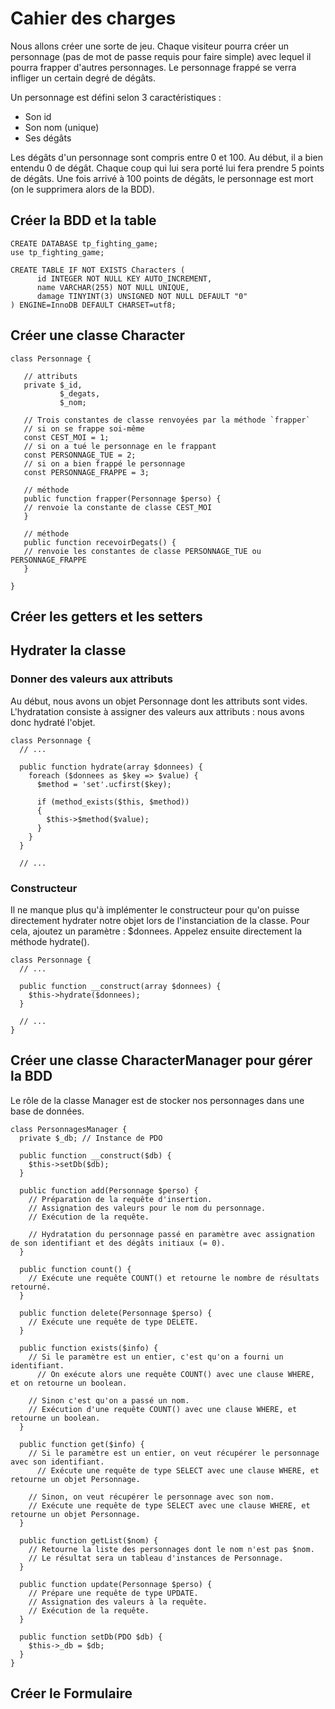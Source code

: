 # Cahier des charges

Nous allons créer une sorte de jeu. Chaque visiteur pourra créer un personnage (pas de mot de passe requis pour faire simple) avec lequel il pourra frapper d'autres personnages. Le personnage frappé se verra infliger un certain degré de dégâts.

Un personnage est défini selon 3 caractéristiques :

- Son id
- Son nom (unique)
- Ses dégâts

Les dégâts d'un personnage sont compris entre 0 et 100. Au début, il a bien entendu 0 de dégât. Chaque coup qui lui sera porté lui fera prendre 5 points de dégâts. Une fois arrivé à 100 points de dégâts, le personnage est mort (on le supprimera alors de la BDD).

## Créer la BDD et la table

```
CREATE DATABASE tp_fighting_game;
use tp_fighting_game;
```

```
CREATE TABLE IF NOT EXISTS Characters (
      id INTEGER NOT NULL KEY AUTO_INCREMENT,
      name VARCHAR(255) NOT NULL UNIQUE,
      damage TINYINT(3) UNSIGNED NOT NULL DEFAULT "0"
) ENGINE=InnoDB DEFAULT CHARSET=utf8;
```

## Créer une classe Character

```
class Personnage {

   // attributs
   private $_id,
           $_degats,
           $_nom;

   // Trois constantes de classe renvoyées par la méthode `frapper`
   // si on se frappe soi-même
   const CEST_MOI = 1;
   // si on a tué le personnage en le frappant
   const PERSONNAGE_TUE = 2;
   // si on a bien frappé le personnage
   const PERSONNAGE_FRAPPE = 3;

   // méthode
   public function frapper(Personnage $perso) {
   // renvoie la constante de classe CEST_MOI
   }

   // méthode
   public function recevoirDegats() {
   // renvoie les constantes de classe PERSONNAGE_TUE ou PERSONNAGE_FRAPPE
   }

}
```

## Créer les getters et les setters

## Hydrater la classe

### Donner des valeurs aux attributs

Au début, nous avons un objet Personnage dont les attributs sont vides. L'hydratation consiste à assigner des valeurs aux attributs : nous avons donc hydraté l'objet.

```
class Personnage {
  // ...

  public function hydrate(array $donnees) {
    foreach ($donnees as $key => $value) {
      $method = 'set'.ucfirst($key);

      if (method_exists($this, $method))
      {
        $this->$method($value);
      }
    }
  }

  // ...
```

### Constructeur

Il ne manque plus qu'à implémenter le constructeur pour qu'on puisse directement hydrater notre objet lors de l'instanciation de la classe. Pour cela, ajoutez un paramètre : $donnees. Appelez ensuite directement la méthode hydrate().

```
class Personnage {
  // ...

  public function __construct(array $donnees) {
    $this->hydrate($donnees);
  }

  // ...
}
```

## Créer une classe CharacterManager pour gérer la BDD

Le rôle de la classe Manager est de stocker nos personnages dans une base de données.

```
class PersonnagesManager {
  private $_db; // Instance de PDO

  public function __construct($db) {
    $this->setDb($db);
  }

  public function add(Personnage $perso) {
    // Préparation de la requête d'insertion.
    // Assignation des valeurs pour le nom du personnage.
    // Exécution de la requête.

    // Hydratation du personnage passé en paramètre avec assignation de son identifiant et des dégâts initiaux (= 0).
  }

  public function count() {
    // Exécute une requête COUNT() et retourne le nombre de résultats retourné.
  }

  public function delete(Personnage $perso) {
    // Exécute une requête de type DELETE.
  }

  public function exists($info) {
    // Si le paramètre est un entier, c'est qu'on a fourni un identifiant.
      // On exécute alors une requête COUNT() avec une clause WHERE, et on retourne un boolean.

    // Sinon c'est qu'on a passé un nom.
    // Exécution d'une requête COUNT() avec une clause WHERE, et retourne un boolean.
  }

  public function get($info) {
    // Si le paramètre est un entier, on veut récupérer le personnage avec son identifiant.
      // Exécute une requête de type SELECT avec une clause WHERE, et retourne un objet Personnage.

    // Sinon, on veut récupérer le personnage avec son nom.
    // Exécute une requête de type SELECT avec une clause WHERE, et retourne un objet Personnage.
  }

  public function getList($nom) {
    // Retourne la liste des personnages dont le nom n'est pas $nom.
    // Le résultat sera un tableau d'instances de Personnage.
  }

  public function update(Personnage $perso) {
    // Prépare une requête de type UPDATE.
    // Assignation des valeurs à la requête.
    // Exécution de la requête.
  }

  public function setDb(PDO $db) {
    $this->_db = $db;
  }
}
```

## Créer le Formulaire
